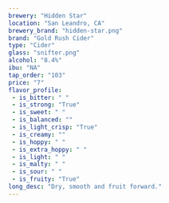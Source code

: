 ```yaml
---
brewery: "Hidden Star"
location: "San Leandro, CA"
brewery_brand: "hidden-star.png"
brand: "Gold Rush Cider"
type: "Cider"
glass: "snifter.png"
alcohol: "8.4%"
ibu: "NA"
tap_order: "103"
price: "7"
flavor_profile:
 - is_bitter: " "
 - is_strong: "True"
 - is_sweet: " "
 - is_balanced: ""
 - is_light_crisp: "True"
 - is_creamy: ""
 - is_hoppy: " "
 - is_extra_hoppy: " "
 - is_light: " "
 - is_malty: " "
 - is_sour: " "
 - is_fruity: "True"
long_desc: "Dry, smooth and fruit forward."
---
```

